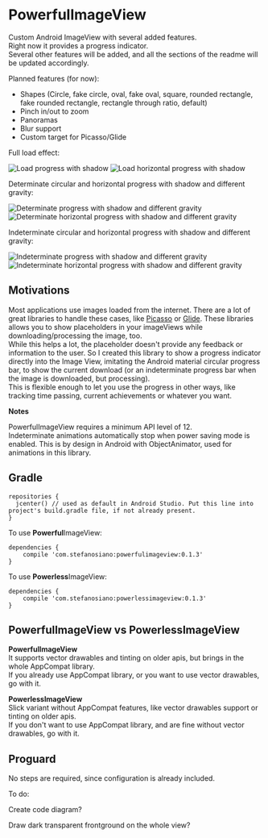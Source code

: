 PowerfulImageView
=================

Custom Android ImageView with several added features.  
Right now it provides a progress indicator.  
Several other features will be added, and all the sections of the readme will be updated accordingly.  
  
Planned features (for now):  
* Shapes (Circle, fake circle, oval, fake oval, square, rounded rectangle, fake rounded rectangle, rectangle through ratio, default)
* Pinch in/out to zoom
* Panoramas
* Blur support
* Custom target for Picasso/Glide
  
  
Full load effect:  

![Load progress with shadow](https://raw.githubusercontent.com/stefanosiano/PowerfulImageView/master/load%20circular.gif) 
![Load horizontal progress with shadow](https://raw.githubusercontent.com/stefanosiano/PowerfulImageView/master/load%20horizontal.gif)

  
Determinate circular and horizontal progress with shadow and different gravity:  

![Determinate progress with shadow and different gravity](https://raw.githubusercontent.com/stefanosiano/PowerfulImageView/master/screen%20determinate%20gravity.png) 
![Determinate horizontal progress with shadow and different gravity](https://raw.githubusercontent.com/stefanosiano/PowerfulImageView/master/screen%20determinate%20horizontal%20gravity.png)
  
  
Indeterminate circular and horizontal progress with shadow and different gravity:  

![Indeterminate progress with shadow and different gravity](https://raw.githubusercontent.com/stefanosiano/PowerfulImageView/master/indeterminate.gif) 
![Indeterminate horizontal progress with shadow and different gravity](https://raw.githubusercontent.com/stefanosiano/PowerfulImageView/master/horizontal%20indeterminate.gif)


Motivations
-----------

Most applications use images loaded from the internet. There are a lot of great libraries to handle these cases, like [Picasso](https://github.com/square/picasso) or [Glide](https://github.com/bumptech/glide). These libraries allows you to show placeholders in your imageViews while downloading/processing the image, too.  
While this helps a lot, the placeholder doesn't provide any feedback or information to the user. So I created this library to show a progress indicator directly into the Image View, imitating the Android material circular progress bar, to show the current download (or an indeterminate progress bar when the image is downloaded, but processing).  
This is flexible enough to let you use the progress in other ways, like tracking time passing, current achievements or whatever you want.


**Notes**  
  
PowerfulImageView requires a minimum API level of 12.  
Indeterminate animations automatically stop when power saving mode is enabled. This is by design in Android with ObjectAnimator, used for animations in this library.
  
  
  
Gradle
------
  
```
repositories {
  jcenter() // used as default in Android Studio. Put this line into project's build.gradle file, if not already present.
}
```

To use **Powerful**ImageView:  
```
dependencies {
    compile 'com.stefanosiano:powerfulimageview:0.1.3'
}
```
To use **Powerless**ImageView:  
```
dependencies {
    compile 'com.stefanosiano:powerlessimageview:0.1.3'
}
```
  
PowerfulImageView vs PowerlessImageView
---------------------------------------
**PowerfulImageView**  
It supports vector drawables and tinting on older apis, but brings in the whole AppCompat library.  
If you already use AppCompat library, or you want to use vector drawables, go with it.  
  
**PowerlessImageView**  
Slick variant without AppCompat features, like vector drawables support or tinting on older apis.  
If you don't want to use AppCompat library, and are fine without vector drawables, go with it.  
  
  
Proguard
--------
No steps are required, since configuration is already included.  
  
  
To do:  
  
Create code diagram?  
  
Draw dark transparent frontground on the whole view?  
